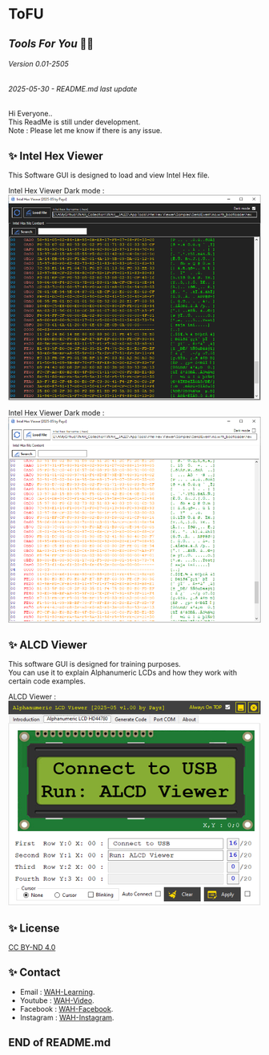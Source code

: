 # ToFU
## _Tools For You_ :man_teacher:
###### _Version 0.01-2505_
###### _2025-05-30 - README.md last update_
Hi Everyone..  
This ReadMe is still under development.  
Note : Please let me know if there is any issue.

## ✨ Intel Hex Viewer
This Software GUI is designed to load and view Intel Hex file.  
  
Intel Hex Viewer Dark mode :  
![InteHexDarkmode](https://github.com/WAH-share/ToFU/blob/main/Image/Intel%20Hex%20Viewer%20-%20Dark.png)  
  
Intel Hex Viewer Dark mode :  
![InteHexLightmode](https://github.com/WAH-share/ToFU/blob/main/Image/Intel%20Hex%20Viewer%20-%20Light.png)
## ✨ ALCD Viewer
This software GUI is designed for training purposes.  
You can use it to explain Alphanumeric LCDs and how they work with certain code examples.  
  
ALCD Viewer :  
![ALCDviewer](https://github.com/WAH-share/ToFU/blob/main/Image/ALCD%20Viewer.png)

## ✨ License
[CC BY-ND 4.0](https://creativecommons.org/licenses/by-nd/4.0/deed.en)

## ✨ Contact
- Email : [WAH-Learning](mailto:wah.learning@gmail.com).
- Youtube : [WAH-Video](https://www.youtube.com/@WAH.Learning).
- Facebook : [WAH-Facebook](https://www.facebook.com/profile.php?id=100094907858032).
- Instagram : [WAH-Instagram](https://www.instagram.com/wah.digital.solution/).

##
## END of README.md